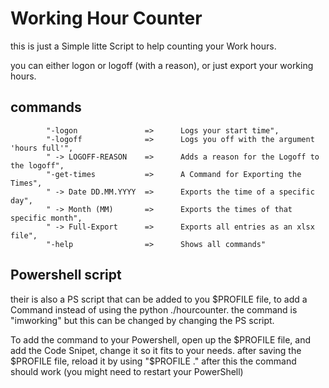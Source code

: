 # Working Hour Counter

this is just a Simple litte Script to help counting your Work hours.

you can either logon or logoff (with a reason), or just export your working hours.

## commands
            "-logon               =>      Logs your start time",
            "-logoff              =>      Logs you off with the argument 'hours full'",
            " -> LOGOFF-REASON    =>      Adds a reason for the Logoff to the logoff",
            "-get-times           =>      A Command for Exporting the Times",
            " -> Date DD.MM.YYYY  =>      Exports the time of a specific day",
            " -> Month (MM)       =>      Exports the times of that specific month",
            " -> Full-Export      =>      Exports all entries as an xlsx file",
            "-help                =>      Shows all commands"

## Powershell script

their is also a PS script that can be added to you $PROFILE file, to add a Command instead of using the python ./hourcounter.
the command is "imworking" but this can be changed by changing the PS script.

To add the command to your Powershell, open up the $PROFILE file, and add the Code Snipet, change it so it fits to your needs.
after saving the $PROFILE file, reload it by using "$PROFILE ." after this the command should work (you might need to restart your PowerShell)
